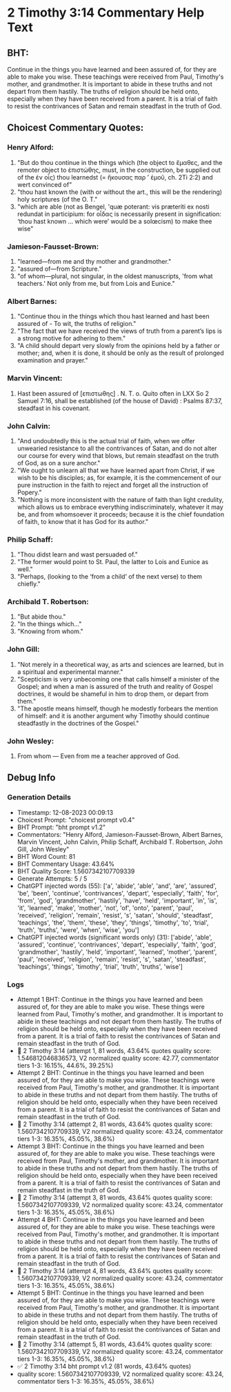 # 2 Timothy 3:14 Commentary Help Text

## BHT:
Continue in the things you have learned and been assured of, for they are able to make you wise. These teachings were received from Paul, Timothy's mother, and grandmother. It is important to abide in these truths and not depart from them hastily. The truths of religion should be held onto, especially when they have been received from a parent. It is a trial of faith to resist the contrivances of Satan and remain steadfast in the truth of God.

## Choicest Commentary Quotes:
### Henry Alford:
1. "But do thou continue in the things which (the object to ἔμαθες, and the remoter object to ἐπιστώθης, must, in the construction, be supplied out of the ἐν οἷς) thou learnedst (= ἤκουσας παρ ʼ ἐμοῦ, ch. 2Ti 2:2) and wert convinced of"
2. "thou hast known the (with or without the art., this will be the rendering) holy scriptures (of the O. T."
3. "which are able (not as Bengel, 'quæ poterant: vis præteriti ex nosti redundat in participium: for οἶδας is necessarily present in signification: ‘thou hast known … which were’ would be a solœcism) to make thee wise"

### Jamieson-Fausset-Brown:
1. "learned—from me and thy mother and grandmother."
2. "assured of—from Scripture."
3. "of whom—plural, not singular, in the oldest manuscripts, 'from what teachers.' Not only from me, but from Lois and Eunice."

### Albert Barnes:
1. "Continue thou in the things which thou hast learned and hast been assured of - To wit, the truths of religion."
2. "The fact that we have received the views of truth from a parent’s lips is a strong motive for adhering to them."
3. "A child should depart very slowly from the opinions held by a father or mother; and, when it is done, it should be only as the result of prolonged examination and prayer."

### Marvin Vincent:
1. Hast been assured of [επιστωθης] . N. T. o. Quito often in LXX So 2 Samuel 7:16, shall be established (of the house of David) : Psalms 87:37, steadfast in his covenant.


### John Calvin:
1. "And undoubtedly this is the actual trial of faith, when we offer unwearied resistance to all the contrivances of Satan, and do not alter our course for every wind that blows, but remain steadfast on the truth of God, as on a sure anchor."
2. "We ought to unlearn all that we have learned apart from Christ, if we wish to be his disciples; as, for example, it is the commencement of our pure instruction in the faith to reject and forget all the instruction of Popery."
3. "Nothing is more inconsistent with the nature of faith than light credulity, which allows us to embrace everything indiscriminately, whatever it may be, and from whomsoever it proceeds; because it is the chief foundation of faith, to know that it has God for its author."

### Philip Schaff:
1. "Thou didst learn and wast persuaded of."
2. "The former would point to St. Paul, the latter to Lois and Eunice as well."
3. "Perhaps, (looking to the ‘from a child’ of the next verse) to them chiefly."

### Archibald T. Robertson:
1. "But abide thou."
2. "In the things which..."
3. "Knowing from whom."

### John Gill:
1. "Not merely in a theoretical way, as arts and sciences are learned, but in a spiritual and experimental manner."
2. "Scepticism is very unbecoming one that calls himself a minister of the Gospel; and when a man is assured of the truth and reality of Gospel doctrines, it would be shameful in him to drop them, or depart from them."
3. "The apostle means himself, though he modestly forbears the mention of himself: and it is another argument why Timothy should continue steadfastly in the doctrines of the Gospel."

### John Wesley:
1. From whom — Even from me a teacher approved of God.



## Debug Info
### Generation Details
- Timestamp: 12-08-2023 00:09:13
- Choicest Prompt: "choicest prompt v0.4"
- BHT Prompt: "bht prompt v1.2"
- Commentators: "Henry Alford, Jamieson-Fausset-Brown, Albert Barnes, Marvin Vincent, John Calvin, Philip Schaff, Archibald T. Robertson, John Gill, John Wesley"
- BHT Word Count: 81
- BHT Commentary Usage: 43.64%
- BHT Quality Score: 1.5607342107709339
- Generate Attempts: 5 / 5
- ChatGPT injected words (55):
	['a', 'abide', 'able', 'and', 'are', 'assured', 'be', 'been', 'continue', 'contrivances', 'depart', 'especially', 'faith', 'for', 'from', 'god', 'grandmother', 'hastily', 'have', 'held', 'important', 'in', 'is', 'it', 'learned', 'make', 'mother', 'not', 'of', 'onto', 'parent', 'paul', 'received', 'religion', 'remain', 'resist', 's', 'satan', 'should', 'steadfast', 'teachings', 'the', 'them', 'these', 'they', 'things', 'timothy', 'to', 'trial', 'truth', 'truths', 'were', 'when', 'wise', 'you']
- ChatGPT injected words (significant words only) (31):
	['abide', 'able', 'assured', 'continue', 'contrivances', 'depart', 'especially', 'faith', 'god', 'grandmother', 'hastily', 'held', 'important', 'learned', 'mother', 'parent', 'paul', 'received', 'religion', 'remain', 'resist', 's', 'satan', 'steadfast', 'teachings', 'things', 'timothy', 'trial', 'truth', 'truths', 'wise']

### Logs
- Attempt 1 BHT: Continue in the things you have learned and been assured of, for they are able to make you wise. These things were learned from Paul, Timothy's mother, and grandmother. It is important to abide in these teachings and not depart from them hastily. The truths of religion should be held onto, especially when they have been received from a parent. It is a trial of faith to resist the contrivances of Satan and remain steadfast in the truth of God.
- 🔄 2 Timothy 3:14 (attempt 1, 81 words, 43.64% quotes quality score: 1.546812046836573, V2 normalized quality score: 42.77, commentator tiers 1-3: 16.15%, 44.6%, 39.25%)
- Attempt 2 BHT: Continue in the things you have learned and been assured of, for they are able to make you wise. These teachings were received from Paul, Timothy's mother, and grandmother. It is important to abide in these truths and not depart from them hastily. The truths of religion should be held onto, especially when they have been received from a parent. It is a trial of faith to resist the contrivances of Satan and remain steadfast in the truth of God.
- 🔄 2 Timothy 3:14 (attempt 2, 81 words, 43.64% quotes quality score: 1.5607342107709339, V2 normalized quality score: 43.24, commentator tiers 1-3: 16.35%, 45.05%, 38.6%)
- Attempt 3 BHT: Continue in the things you have learned and been assured of, for they are able to make you wise. These teachings were received from Paul, Timothy's mother, and grandmother. It is important to abide in these truths and not depart from them hastily. The truths of religion should be held onto, especially when they have been received from a parent. It is a trial of faith to resist the contrivances of Satan and remain steadfast in the truth of God.
- 🔄 2 Timothy 3:14 (attempt 3, 81 words, 43.64% quotes quality score: 1.5607342107709339, V2 normalized quality score: 43.24, commentator tiers 1-3: 16.35%, 45.05%, 38.6%)
- Attempt 4 BHT: Continue in the things you have learned and been assured of, for they are able to make you wise. These teachings were received from Paul, Timothy's mother, and grandmother. It is important to abide in these truths and not depart from them hastily. The truths of religion should be held onto, especially when they have been received from a parent. It is a trial of faith to resist the contrivances of Satan and remain steadfast in the truth of God.
- 🔄 2 Timothy 3:14 (attempt 4, 81 words, 43.64% quotes quality score: 1.5607342107709339, V2 normalized quality score: 43.24, commentator tiers 1-3: 16.35%, 45.05%, 38.6%)
- Attempt 5 BHT: Continue in the things you have learned and been assured of, for they are able to make you wise. These teachings were received from Paul, Timothy's mother, and grandmother. It is important to abide in these truths and not depart from them hastily. The truths of religion should be held onto, especially when they have been received from a parent. It is a trial of faith to resist the contrivances of Satan and remain steadfast in the truth of God.
- 🔄 2 Timothy 3:14 (attempt 5, 81 words, 43.64% quotes quality score: 1.5607342107709339, V2 normalized quality score: 43.24, commentator tiers 1-3: 16.35%, 45.05%, 38.6%)
- ✅ 2 Timothy 3:14 bht prompt v1.2 (81 words, 43.64% quotes)
- quality score: 1.5607342107709339, V2 normalized quality score: 43.24, commentator tiers 1-3: 16.35%, 45.05%, 38.6%)